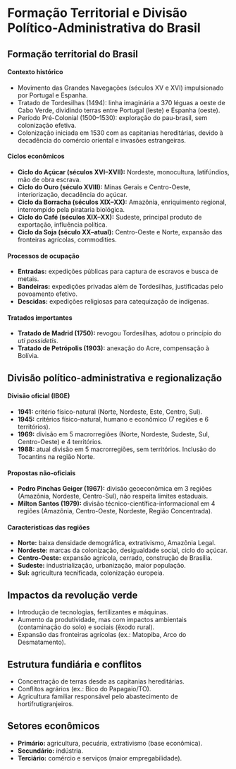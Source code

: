 # Formação Territorial e Divisão Político-Administrativa do Brasil

## Formação territorial do Brasil

#### Contexto histórico
- Movimento das Grandes Navegações (séculos XV e XVI) impulsionado por Portugal e Espanha.
- Tratado de Tordesilhas (1494): linha imaginária a 370 léguas a oeste de Cabo Verde, dividindo terras entre Portugal (leste) e Espanha (oeste).
- Período Pré-Colonial (1500–1530): exploração do pau-brasil, sem colonização efetiva.
- Colonização iniciada em 1530 com as capitanias hereditárias, devido à decadência do comércio oriental e invasões estrangeiras.

#### Ciclos econômicos
- **Ciclo do Açúcar (séculos XVI–XVII):** Nordeste, monocultura, latifúndios, mão de obra escrava.
- **Ciclo do Ouro (século XVIII):** Minas Gerais e Centro-Oeste, interiorização, decadência do açúcar.
- **Ciclo da Borracha (séculos XIX–XX):** Amazônia, enriquimento regional, interrompido pela pirataria biológica.
- **Ciclo do Café (séculos XIX–XX):** Sudeste, principal produto de exportação, influência política.
- **Ciclo da Soja (século XX–atual):** Centro-Oeste e Norte, expansão das fronteiras agrícolas, commodities.

#### Processos de ocupação
- **Entradas:** expedições públicas para captura de escravos e busca de metais.
- **Bandeiras:** expedições privadas além de Tordesilhas, justificadas pelo povoamento efetivo.
- **Descidas:** expedições religiosas para catequização de indígenas.

#### Tratados importantes
- **Tratado de Madrid (1750):** revogou Tordesilhas, adotou o princípio do *uti possidetis*.
- **Tratado de Petrópolis (1903):** anexação do Acre, compensação à Bolívia.

## Divisão político-administrativa e regionalização

#### Divisão oficial (IBGE)
- **1941:** critério físico-natural (Norte, Nordeste, Este, Centro, Sul).
- **1945:** critérios físico-natural, humano e econômico (7 regiões e 6 territórios).
- **1969:** divisão em 5 macrorregiões (Norte, Nordeste, Sudeste, Sul, Centro-Oeste) e 4 territórios.
- **1988:** atual divisão em 5 macrorregiões, sem territórios. Inclusão do Tocantins na região Norte.

#### Propostas não-oficiais
- **Pedro Pinchas Geiger (1967):** divisão geoeconômica em 3 regiões (Amazônia, Nordeste, Centro-Sul), não respeita limites estaduais.
- **Milton Santos (1979):** divisão técnico-científica-informacional em 4 regiões (Amazônia, Centro-Oeste, Nordeste, Região Concentrada).

#### Características das regiões
- **Norte:** baixa densidade demográfica, extrativismo, Amazônia Legal.
- **Nordeste:** marcas da colonização, desigualdade social, ciclo do açúcar.
- **Centro-Oeste:** expansão agrícola, cerrado, construção de Brasília.
- **Sudeste:** industrialização, urbanização, maior população.
- **Sul:** agricultura tecnificada, colonização europeia.

## Impactos da revolução verde
- Introdução de tecnologias, fertilizantes e máquinas.
- Aumento da produtividade, mas com impactos ambientais (contaminação do solo) e sociais (êxodo rural).
- Expansão das fronteiras agrícolas (ex.: Matopiba, Arco do Desmatamento).

## Estrutura fundiária e conflitos
- Concentração de terras desde as capitanias hereditárias.
- Conflitos agrários (ex.: Bico do Papagaio/TO).
- Agricultura familiar responsável pelo abastecimento de hortifrutigranjeiros.

## Setores econômicos
- **Primário:** agricultura, pecuária, extrativismo (base econômica).
- **Secundário:** indústria.
- **Terciário:** comércio e serviços (maior empregabilidade).